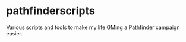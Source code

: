 # pathfinderscripts

Various scripts and tools to make my life GMing a  Pathfinder campaign easier.
